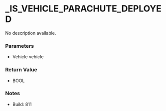 # _IS_VEHICLE_PARACHUTE_DEPLOYED

No description available.

### Parameters
* Vehicle vehicle

### Return Value
* BOOL

### Notes
* Build: 811

